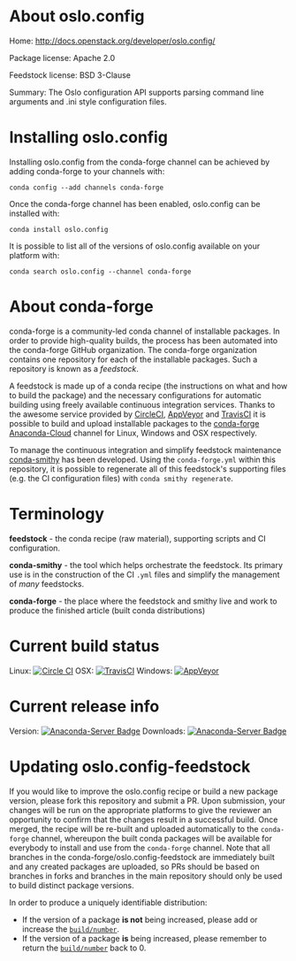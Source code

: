 About oslo.config
=================

Home: http://docs.openstack.org/developer/oslo.config/

Package license: Apache 2.0

Feedstock license: BSD 3-Clause

Summary: The Oslo configuration API supports parsing command line arguments and .ini style configuration files.



Installing oslo.config
======================

Installing oslo.config from the conda-forge channel can be achieved by adding conda-forge to your channels with:

```
conda config --add channels conda-forge
```

Once the conda-forge channel has been enabled, oslo.config can be installed with:

```
conda install oslo.config
```

It is possible to list all of the versions of oslo.config available on your platform with:

```
conda search oslo.config --channel conda-forge
```


About conda-forge
=================

conda-forge is a community-led conda channel of installable packages.
In order to provide high-quality builds, the process has been automated into the
conda-forge GitHub organization. The conda-forge organization contains one repository
for each of the installable packages. Such a repository is known as a *feedstock*.

A feedstock is made up of a conda recipe (the instructions on what and how to build
the package) and the necessary configurations for automatic building using freely
available continuous integration services. Thanks to the awesome service provided by
[CircleCI](https://circleci.com/), [AppVeyor](http://www.appveyor.com/)
and [TravisCI](https://travis-ci.org/) it is possible to build and upload installable
packages to the [conda-forge](https://anaconda.org/conda-forge)
[Anaconda-Cloud](http://docs.anaconda.org/) channel for Linux, Windows and OSX respectively.

To manage the continuous integration and simplify feedstock maintenance
[conda-smithy](http://github.com/conda-forge/conda-smithy) has been developed.
Using the ``conda-forge.yml`` within this repository, it is possible to regenerate all of
this feedstock's supporting files (e.g. the CI configuration files) with ``conda smithy regenerate``.


Terminology
===========

**feedstock** - the conda recipe (raw material), supporting scripts and CI configuration.

**conda-smithy** - the tool which helps orchestrate the feedstock.
                   Its primary use is in the construction of the CI ``.yml`` files
                   and simplify the management of *many* feedstocks.

**conda-forge** - the place where the feedstock and smithy live and work to
                  produce the finished article (built conda distributions)

Current build status
====================

Linux: [![Circle CI](https://circleci.com/gh/conda-forge/oslo.config-feedstock.svg?style=shield)](https://circleci.com/gh/conda-forge/oslo.config-feedstock)
OSX: [![TravisCI](https://travis-ci.org/conda-forge/oslo.config-feedstock.svg?branch=master)](https://travis-ci.org/conda-forge/oslo.config-feedstock)
Windows: [![AppVeyor](https://ci.appveyor.com/api/projects/status/github/conda-forge/oslo.config-feedstock?svg=True)](https://ci.appveyor.com/project/conda-forge/oslo-config-feedstock/branch/master)

Current release info
====================
Version: [![Anaconda-Server Badge](https://anaconda.org/conda-forge/oslo.config/badges/version.svg)](https://anaconda.org/conda-forge/oslo.config)
Downloads: [![Anaconda-Server Badge](https://anaconda.org/conda-forge/oslo.config/badges/downloads.svg)](https://anaconda.org/conda-forge/oslo.config)


Updating oslo.config-feedstock
==============================

If you would like to improve the oslo.config recipe or build a new
package version, please fork this repository and submit a PR. Upon submission,
your changes will be run on the appropriate platforms to give the reviewer an
opportunity to confirm that the changes result in a successful build. Once
merged, the recipe will be re-built and uploaded automatically to the
`conda-forge` channel, whereupon the built conda packages will be available for
everybody to install and use from the `conda-forge` channel.
Note that all branches in the conda-forge/oslo.config-feedstock are
immediately built and any created packages are uploaded, so PRs should be based
on branches in forks and branches in the main repository should only be used to
build distinct package versions.

In order to produce a uniquely identifiable distribution:
 * If the version of a package **is not** being increased, please add or increase
   the [``build/number``](http://conda.pydata.org/docs/building/meta-yaml.html#build-number-and-string).
 * If the version of a package **is** being increased, please remember to return
   the [``build/number``](http://conda.pydata.org/docs/building/meta-yaml.html#build-number-and-string)
   back to 0.
